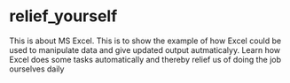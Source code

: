 # relief_yourself
This is about MS Excel. This is to show the example of how Excel could be used to manipulate data and give updated output autmaticalyy. Learn how Excel does some tasks automatically and thereby relief us of doing the job ourselves daily
